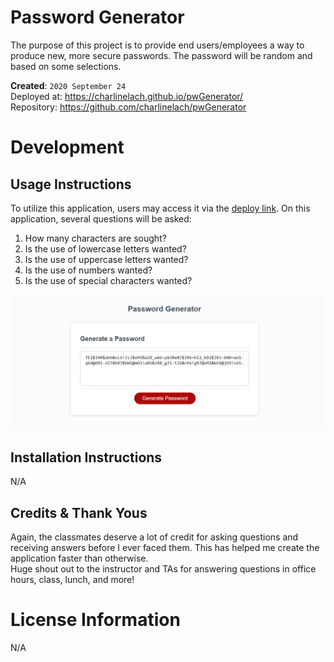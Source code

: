 # Password Generator
The purpose of this project is to provide end users/employees a way to produce new, more secure passwords. The password will be random and based on some selections.

**Created**: `2020 September 24`
<br>
Deployed at: https://charlinelach.github.io/pwGenerator/
<br>
Repository: https://github.com/charlinelach/pwGenerator

# Development

## Usage Instructions
To utilize this application, users may access it via the [deploy link](https://charlinelach.github.io/pwGenerator/). On this application, several questions will be asked:
1. How many characters are sought?
2. Is the use of lowercase letters wanted?
3. Is the use of uppercase letters wanted?
4. Is the use of numbers wanted?
5. Is the use of special characters wanted?

![Password Generator Screenshot](pwGeneratorScreenshot.png)

## Installation Instructions
N/A

## Credits & Thank Yous
Again, the classmates deserve a lot of credit for asking questions and receiving answers before I ever faced them. This has helped me create the application faster than otherwise.
<br>
Huge shout out to the instructor and TAs for answering questions in office hours, class, lunch, and more!

# License Information
N/A
